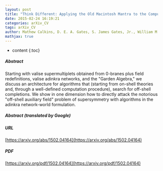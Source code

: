 ```yaml
---
layout: post
title: "Think Different: Applying the Old Macintosh Mantra to the Computability of the SUSY Auxiliary Field Problem"
date: 2015-02-24 16:19:21
categories: arXiv_CV
tags: arXiv_CV
author: Mathew Calkins, D. E. A. Gates, S. James Gates, Jr., William M. Golding
mathjax: true
---
```


* content
{:toc}

##### Abstract
Starting with valise supermultiplets obtained from 0-branes plus field redefinitions, valise adinkra networks, and the "Garden Algebra," we discuss an architecture for algorithms that (starting from on-shell theories and, through a well-defined computation procedure), search for off-shell completions. We show in one dimension how to directly attack the notorious "off-shell auxiliary field" problem of supersymmetry with algorithms in the adinkra network-world formulation.

##### Abstract (translated by Google)


##### URL
[https://arxiv.org/abs/1502.04164](https://arxiv.org/abs/1502.04164)

##### PDF
[https://arxiv.org/pdf/1502.04164](https://arxiv.org/pdf/1502.04164)

